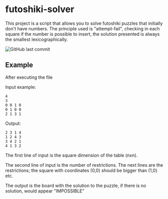 # futoshiki-solver

This project is a script that allows you to solve futoshiki puzzles that initially don't have numbers. The principle used is "attempt-fail", checking in each square if the number is possible to insert, the solution presented is always the smallest lexicographically.

![GitHub last commit](https://img.shields.io/github/last-commit/Pobedinsky/futoshiki-solver)

## Example

After executing the file

Input example:
```
4
3
0 0 1 0
0 1 0 0
2 1 3 1
```
Output:
```
2 3 1 4 
1 2 4 3 
3 4 2 1 
4 1 3 2
```

The first line of input is the square dimension of the table (nxn). 

The second line of input is the number of restrictions.
The next lines are the restrictions; the square with coordinates (0,0) should be bigger than (1,0) etc. 

The output is the board with the solution to the puzzle, if there is no solution, would appear "IMPOSSIBLE"
